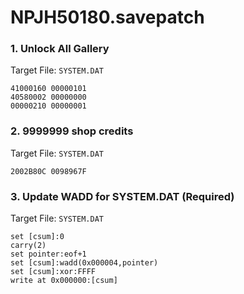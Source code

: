 # NPJH50180.savepatch

### 1. Unlock All Gallery

Target File: `SYSTEM.DAT`

```
41000160 00000101
40580002 00000000
00000210 00000001
```

### 2. 9999999 shop credits

Target File: `SYSTEM.DAT`

```
2002B80C 0098967F
```

### 3. Update WADD for SYSTEM.DAT (Required)

Target File: `SYSTEM.DAT`

```
set [csum]:0
carry(2)
set pointer:eof+1
set [csum]:wadd(0x000004,pointer)
set [csum]:xor:FFFF
write at 0x000000:[csum]
```


